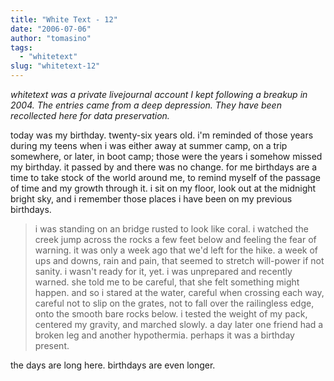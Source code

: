 ```yaml
---
title: "White Text - 12"
date: "2006-07-06"
author: "tomasino"
tags:
  - "whitetext"
slug: "whitetext-12"
---
```


_whitetext was a private livejournal account I kept following a breakup in 2004.
The entries came from a deep depression. They have been recollected here for
data preservation._

today was my birthday. twenty-six years old. i'm reminded of those years during
my teens when i was either away at summer camp, on a trip somewhere, or later,
in boot camp; those were the years i somehow missed my birthday. it passed by
and there was no change. for me birthdays are a time to take stock of the world
around me, to remind myself of the passage of time and my growth through it.
i sit on my floor, look out at the midnight bright sky, and i remember those
places i have been on my previous birthdays.

> i was standing on an bridge rusted to look like coral. i watched the creek
> jump across the rocks a few feet below and feeling the fear of warning. it was
> only a week ago that we'd left for the hike. a week of ups and downs, rain and
> pain, that seemed to stretch will-power if not sanity. i wasn't ready for it,
> yet. i was unprepared and recently warned. she told me to be careful, that she
> felt something might happen. and so i stared at the water, careful when
> crossing each way, careful not to slip on the grates, not to fall over the
> railingless edge, onto the smooth bare rocks below. i tested the weight of my
> pack, centered my gravity, and marched slowly. a day later one friend had
> a broken leg and another hypothermia. perhaps it was a birthday present.

the days are long here. birthdays are even longer.
